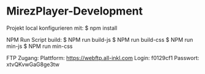 # MirezPlayer-Development

Projekt local konfigurieren mit:
$ npm install

NPM Run Script build:
$ NPM run build-js
$ NPM run build-css
$ NPM run min-js
$ NPM run min-css


FTP Zugang:
Plattform: https://webftp.all-inkl.com
Login: f0129cf1
Passwort: xtvQKvwGaG8ge3tw